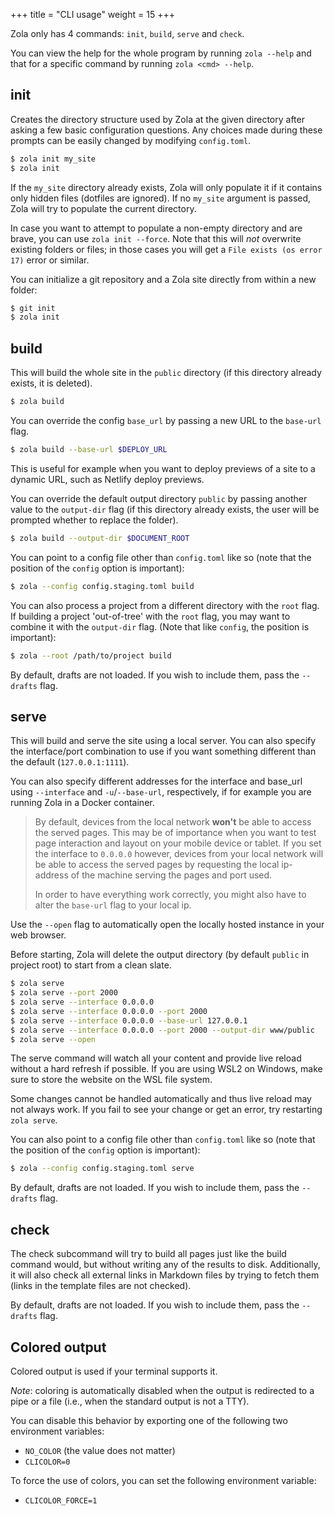 +++
title = "CLI usage"
weight = 15
+++

Zola only has 4 commands: `init`, `build`, `serve` and `check`.

You can view the help for the whole program by running `zola --help` and
that for a specific command by running `zola <cmd> --help`.

## init

Creates the directory structure used by Zola at the given directory after asking a few basic configuration questions.
Any choices made during these prompts can be easily changed by modifying `config.toml`.

```bash
$ zola init my_site
$ zola init
```

If the `my_site` directory already exists, Zola will only populate it if it contains only hidden files (dotfiles are ignored). If no `my_site` argument is passed, Zola will try to populate the current directory.

In case you want to attempt to populate a non-empty directory and are brave, you can use `zola init --force`. Note that this will _not_ overwrite existing folders or files; in those cases you will get a `File exists (os error 17)` error or similar.

You can initialize a git repository and a Zola site directly from within a new folder:

```bash
$ git init
$ zola init
```

## build

This will build the whole site in the `public` directory (if this directory already exists, it is deleted).

```bash
$ zola build
```

You can override the config `base_url` by passing a new URL to the `base-url` flag.

```bash
$ zola build --base-url $DEPLOY_URL
```

This is useful for example when you want to deploy previews of a site to a dynamic URL, such as Netlify
deploy previews.

You can override the default output directory `public` by passing another value to the `output-dir` flag (if this directory already exists, the user will be prompted whether to replace the folder).

```bash
$ zola build --output-dir $DOCUMENT_ROOT
```

You can point to a config file other than `config.toml` like so (note that the position of the `config` option is important):

```bash
$ zola --config config.staging.toml build
```

You can also process a project from a different directory with the `root` flag. If building a project 'out-of-tree' with the `root` flag, you may want to combine it with the `output-dir` flag. (Note that like `config`, the position is important):
```bash
$ zola --root /path/to/project build
```

By default, drafts are not loaded. If you wish to include them, pass the `--drafts` flag.

## serve

This will build and serve the site using a local server. You can also specify
the interface/port combination to use if you want something different than the default (`127.0.0.1:1111`).

You can also specify different addresses for the interface and base_url using `--interface` and `-u`/`--base-url`, respectively, if for example you are running Zola in a Docker container.

> By default, devices from the local network **won't** be able to access the served pages. This may be of importance when you want to test page interaction and layout on your mobile device or tablet. If you set the interface to `0.0.0.0` however, devices from your local network will be able to access the served pages by requesting the local ip-address of the machine serving the pages and port used.
>
> In order to have everything work correctly, you might also have to alter the `base-url` flag to your local ip.

Use the `--open` flag to automatically open the locally hosted instance in your
web browser.

Before starting, Zola will delete the output directory (by default `public` in project root) to start from a clean slate.

```bash
$ zola serve
$ zola serve --port 2000
$ zola serve --interface 0.0.0.0
$ zola serve --interface 0.0.0.0 --port 2000
$ zola serve --interface 0.0.0.0 --base-url 127.0.0.1
$ zola serve --interface 0.0.0.0 --port 2000 --output-dir www/public
$ zola serve --open
```

The serve command will watch all your content and provide live reload without
a hard refresh if possible. If you are using WSL2 on Windows, make sure to store the website on the WSL file system.

Some changes cannot be handled automatically and thus live reload may not always work. If you
fail to see your change or get an error, try restarting `zola serve`.

You can also point to a config file other than `config.toml` like so (note that the position of the `config` option is important):

```bash
$ zola --config config.staging.toml serve
```

By default, drafts are not loaded. If you wish to include them, pass the `--drafts` flag.

## check

The check subcommand will try to build all pages just like the build command would, but without writing any of the
results to disk. Additionally, it will also check all external links in Markdown files by trying to fetch
them (links in the template files are not checked).

By default, drafts are not loaded. If you wish to include them, pass the `--drafts` flag.

## Colored output

Colored output is used if your terminal supports it.

*Note*: coloring is automatically disabled when the output is redirected to a pipe or a file (i.e., when the standard output is not a TTY).

You can disable this behavior by exporting one of the following two environment variables:

- `NO_COLOR` (the value does not matter)
- `CLICOLOR=0`

To force the use of colors, you can set the following environment variable:

- `CLICOLOR_FORCE=1`

